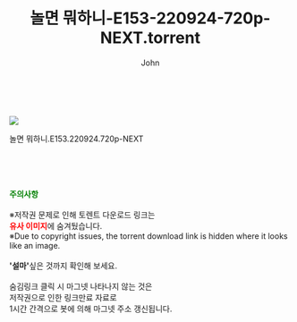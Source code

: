 ﻿---
layout: post
title:  "    놀면 뭐하니-E153-220924-720p-NEXT.torrent"
author: John
categories: [ TV ]
tags: [  ]
image: https://torrentrj55.com/uploadfile/full/72afc2518715106dce4a3a868159ab3c36bf751f.jpg 
description: "    놀면 뭐하니-E153-220924-720p-NEXT torrent 정보 공유"
toc: true
toc_sticky: true
---

<br>
<p><img src="https://torrentrj55.com/uploadfile/full/72afc2518715106dce4a3a868159ab3c36bf751f.jpg"/></p>
 놀면 뭐하니.E153.220924.720p-NEXT  
    
<br><br><br>
<p data-ke-size="size16"><b><span style="color: green;">주의사항</span></b><br /><br />※저작권 문제로 인해 토렌트 다운로드 링크는<br /><b><span style="color: red;">유사 이미지</span></b>에 숨겨뒀습니다.<br />※Due to copyright issues, the torrent download link is hidden where it looks like an image.<br /><br /><b>'설마'</b>싶은 것까지 확인해 보세요.<br /><br />숨김링크 클릭 시 마그넷 나타나지 않는 것은<br />저작권으로 인한 링크만료 자료로<br />1시간 간격으로 봇에 의해 마그넷 주소 갱신됩니다.</p>
